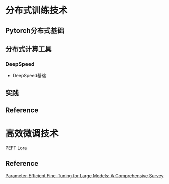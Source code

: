 # 分布式训练技术

## Pytorch分布式基础

## 分布式计算工具
### DeepSpeed

* DeepSpeed基础

## 实践


## Reference


# 高效微调技术
PEFT
    Lora

## Reference
[Parameter-Efficient Fine-Tuning for Large Models: A Comprehensive Survey](https://openreview.net/forum?id=lIsCS8b6zj)
